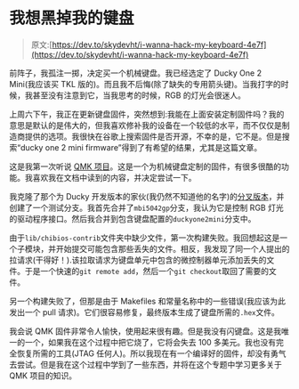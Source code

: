 # 我想黑掉我的键盘

> 原文:[https://dev.to/skydevht/i-wanna-hack-my-keyboard-4e7f](https://dev.to/skydevht/i-wanna-hack-my-keyboard-4e7f)

前阵子，我孤注一掷，决定买一个机械键盘。我已经选定了 Ducky One 2 Mini(我应该买 TKL 版的)。而且我不后悔(除了缺失的专用箭头键)。当我打字的时候，我甚至没有注意到它，当我思考的时候，RGB 的灯光会很迷人。

上周六下午，我正在更新键盘固件，突然想到:我能在上面安装定制固件吗？我的意思是默认的是伟大的，但我喜欢修补我的设备在一个较低的水平，而不仅仅是制造商提供的选项。我很快在谷歌上搜索固件是否开源，不幸的是，它不是。但是搜索“ducky one 2 mini firmware”得到了有希望的结果，尤其是这篇文章。

这是我第一次听说 [QMK 项目](https://qmk.fm/keyboards/)。这是一个为机械键盘定制的固件，有很多很酷的功能。我喜欢我在文档中读到的内容，并决定尝试一下。

我克隆了那个为 Ducky 开发版本的家伙(我仍然不知道他的名字)的[分叉版本](https://github.com/GitWellBack/qmk_firmware)，并创建了一个测试分支。我首先合并了`mbi5042gp`分支，我认为它是控制 RGB 灯光的驱动程序接口。然后我合并到包含键盘配置的`duckyone2mini`分支中。

由于`lib/chibios-contrib`文件夹中缺少文件，第一次构建失败。我回想起这是一个子模块，并开始提交可能包含那些丢失的文件。相反，我发现了同一个人提出的拉请求(干得好！).该拉取请求为键盘单元中包含的微控制器单元添加丢失的文件。于是一个快速的`git remote add`，然后一个`git checkout`取回了需要的文件。

另一个构建失败了，但那是由于 Makefiles 和常量名称中的一些错误(我应该为此发出一个 pull 请求)。它们很容易修复，最终版本生成了键盘所需的`.hex`文件。

我会说 QMK 固件非常令人愉快，使用起来很有趣。但是我没有闪键盘。这是我唯一的一个，如果我在这个过程中把它烧了，它将会失去 100 多美元。我也没有完全恢复所需的工具(JTAG 任何人)。所以我现在有一个编译好的固件，却没有勇气去尝试。但是我在这个过程中学到了一些东西，并将在这个专题中学习更多关于 QMK 项目的知识。